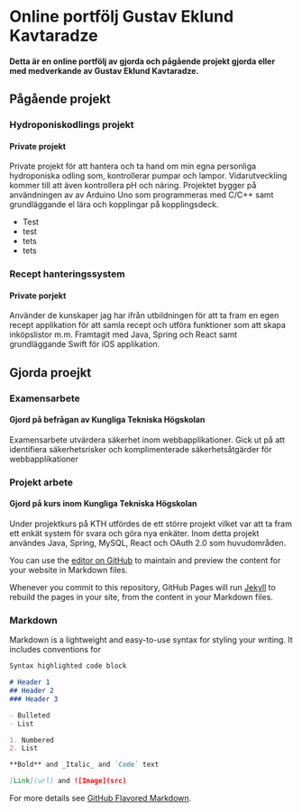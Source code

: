 # Online portfölj Gustav Eklund Kavtaradze
#### Detta är en online portfölj av gjorda och pågående projekt gjorda eller med medverkande av Gustav Eklund Kavtaradze.

## Pågående projekt 

### Hydroponiskodlings projekt
#### Private projekt
Private projekt för att hantera och ta hand om min egna personliga hydroponiska odling som, kontrollerar pumpar och lampor. Vidarutveckling kommer till att även kontrollera pH och näring. Projektet bygger på användningen av av Arduino Uno som programmeras med C/C++ samt grundläggande el lära och kopplingar på kopplingsdeck.

* Test
* test
* tets
* tets

### Recept hanteringssystem
#### Private porjekt
Använder de kunskaper jag har ifrån utbildningen för att ta fram en egen recept applikation för att samla recept och utföra funktioner som att skapa inköpslistor m.m. Framtagit med Java, Spring och React samt grundläggande Swift för iOS applikation.

## Gjorda proejkt

### Examensarbete
#### Gjord på befrågan av Kungliga Tekniska Högskolan
Examensarbete utvärdera säkerhet inom webbapplikationer.
Gick ut på att identifiera säkerhetsrisker och komplimenterade säkerhetsåtgärder för webbapplikationer


### Projekt arbete
#### Gjord på kurs inom Kungliga Tekniska Högskolan
Under projektkurs på KTH utfördes de ett större projekt vilket var att ta fram ett enkät system för svara och göra nya enkäter. Inom detta projekt användes Java, Spring, MySQL, React och OAuth 2.0 som huvudområden.



You can use the [editor on GitHub](https://github.com/meckan/Gustav_Portfolio/edit/main/README.md) to maintain and preview the content for your website in Markdown files.

Whenever you commit to this repository, GitHub Pages will run [Jekyll](https://jekyllrb.com/) to rebuild the pages in your site, from the content in your Markdown files.

### Markdown

Markdown is a lightweight and easy-to-use syntax for styling your writing. It includes conventions for

```markdown
Syntax highlighted code block

# Header 1
## Header 2
### Header 3

- Bulleted
- List

1. Numbered
2. List

**Bold** and _Italic_ and `Code` text

[Link](url) and ![Image](src)
```

For more details see [GitHub Flavored Markdown](https://guides.github.com/features/mastering-markdown/).
